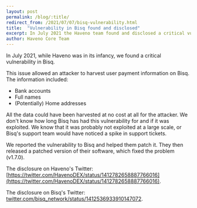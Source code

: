 ```yaml
---
layout: post
permalink: /blog/:title/
redirect_from: /2021/07/07/bisq-vulnerability.html
title:  "Vulnerability in Bisq found and disclosed"
excerpt: In July 2021 the Haveno team found and disclosed a critical vulnerability in Bisq
author: Haveno Core Team
---
```


In July 2021, while Haveno was in its infancy, we found a critical vulnerability in Bisq.

This issue allowed an attacker to harvest user payment information on Bisq. The information included:

- Bank accounts
- Full names
- (Potentially) Home addresses

All the data could have been harvested at no cost at all for the attacker. We don't know how long Bisq has had this vulnerability for and if it was exploited. We know that it was probably not exploited at a large scale, or Bisq's support team would have noticed a spike in support tickets.

We reported the vulnerability to Bisq and helped them patch it. They then released a patched version of their software, which fixed the problem (v1.7.0).

The disclosure on Haveno's Twitter: [https://twitter.com/HavenoDEX/status/1412782658887766016](https://twitter.com/HavenoDEX/status/1412782658887766016).

The disclosure on Bisq's Twitter: [twitter.com/bisq_network/status/1412536933910147072](https://twitter.com/bisq_network/status/1412536933910147072).
